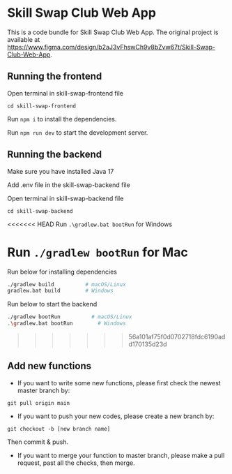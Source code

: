 
  # Skill Swap Club Web App

  This is a code bundle for Skill Swap Club Web App. The original project is available at https://www.figma.com/design/b2aJ3vFhswCh9v8bZvw67t/Skill-Swap-Club-Web-App.

  ## Running the frontend

  Open terminal in skill-swap-frontend file

  ```
  cd skill-swap-frontend
  ```

  Run `npm i` to install the dependencies.

  Run `npm run dev` to start the development server.

  ## Running the backend

  Make sure you have installed Java 17
  
  Add .env file in the skill-swap-backend file

  Open terminal in skill-swap-backend file

  ```
  cd skill-swap-backend
  ```

<<<<<<< HEAD
  Run `.\gradlew.bat bootRun` for Windows

  Run `./gradlew bootRun` for Mac
=======
  Run below for installing dependencies

  ```bash
  ./gradlew build          # macOS/Linux
  gradlew.bat build        # Windows
  ```
  
  Run below to start the backend

  ```bash
  ./gradlew bootRun          # macOS/Linux
  .\gradlew.bat bootRun        # Windows
  ```
>>>>>>> 56a101af75f0d0702718fdc6190add170135d23d
  
  ## Add new functions

  - If you want to write some new functions, please first check the newest master branch by:

  ```
  git pull origin main
  ```

  - If you want to push your new codes, please create a new branch by:

  ```
  git checkout -b [new branch name]
  ```
  
  Then commit & push.

  - If you want to merge your function to master branch, please make a pull request, past all the checks, then merge.
